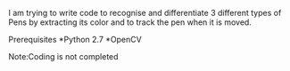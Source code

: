   
I am trying to write code to recognise and differentiate 3 different types of Pens by extracting its color and to track the pen when it is moved. 


Prerequisites
*Python 2.7
*OpenCV

Note:Coding is not completed


